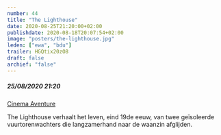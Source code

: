 ```yaml
---
number: 44
title: "The Lighthouse"
date: 2020-08-25T21:20:00+02:00
publishdate: 2020-08-18T20:07:54+02:00
image: "posters/the-lighthouse.jpg"
leden: ["ewa", "bdu"]
trailer: HGQtix20zO8
draft: false
archief: "false"
---
```


##### 25/08/2020 21:20

[Cinema Aventure](https://cinema-aventure.be/index.php?mact=Agenda,cntnt01,DetailEvent,0&cntnt01id_event=3038&cntnt01returnid=45)

The Lighthouse verhaalt het leven, eind 19de eeuw, van twee geïsoleerde
vuurtorenwachters die langzamerhand naar de waanzin afglijden.
<!--more-->
